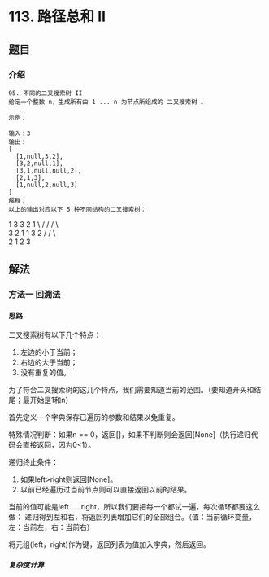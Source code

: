 # 113. 路径总和 II

## 题目
### 介绍 

    95. 不同的二叉搜索树 II
    给定一个整数 n，生成所有由 1 ... n 为节点所组成的 二叉搜索树 。

    示例：

    输入：3
    输出：
    [
      [1,null,3,2],
      [3,2,null,1],
      [3,1,null,null,2],
      [2,1,3],
      [1,null,2,null,3]
    ]
    解释：
    以上的输出对应以下 5 种不同结构的二叉搜索树：

   1         3     3      2      1
    \       /     /      / \      \
     3     2     1      1   3      2
    /     /       \                 \
   2     1         2                 3


## 解法

### 方法一 回溯法

#### 思路

二叉搜索树有以下几个特点：

1. 左边的小于当前；
2. 右边的大于当前；
3. 没有重复的值。

为了符合二叉搜索树的这几个特点，我们需要知道当前的范围。（要知道开头和结尾；最开始是1和n）

首先定义一个字典保存已遍历的参数和结果以免重复。

特殊情况判断：如果n == 0，返回[]，如果不判断则会返回[None]（执行递归代码会直接返回，因为0<1）。

递归终止条件：

1. 如果left>right则返回[None]。
2. 以前已经遍历过当前节点则可以直接返回以前的结果。

当前的值可能是left……right，所以我们要把每一个都试一遍，每次循环都要这么做：
递归得到左和右，将返回列表增加它们的全部组合。（值：当前循环变量，左：当前左，右：当前右）

将元组(left，right)作为键，返回列表为值加入字典，然后返回。

##### 复杂度计算

